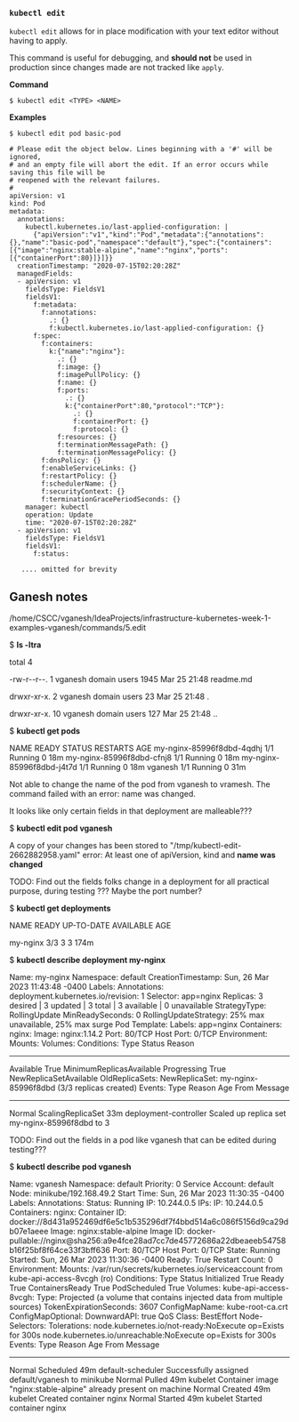 
### `kubectl edit`
`kubectl edit` allows for in place modification with your text editor without having to apply. 

This command is useful for debugging, and **should not** be used in production since changes made are not tracked like `apply`.

**Command**
```
$ kubectl edit <TYPE> <NAME>
```

**Examples**
```
$ kubectl edit pod basic-pod

# Please edit the object below. Lines beginning with a '#' will be ignored,
# and an empty file will abort the edit. If an error occurs while saving this file will be
# reopened with the relevant failures.
#
apiVersion: v1
kind: Pod
metadata:
  annotations:
    kubectl.kubernetes.io/last-applied-configuration: |
      {"apiVersion":"v1","kind":"Pod","metadata":{"annotations":{},"name":"basic-pod","namespace":"default"},"spec":{"containers":[{"image":"nginx:stable-alpine","name":"nginx","ports":[{"containerPort":80}]}]}}
  creationTimestamp: "2020-07-15T02:20:28Z"
  managedFields:
  - apiVersion: v1
    fieldsType: FieldsV1
    fieldsV1:
      f:metadata:
        f:annotations:
          .: {}
          f:kubectl.kubernetes.io/last-applied-configuration: {}
      f:spec:
        f:containers:
          k:{"name":"nginx"}:
            .: {}
            f:image: {}
            f:imagePullPolicy: {}
            f:name: {}
            f:ports:
              .: {}
              k:{"containerPort":80,"protocol":"TCP"}:
                .: {}
                f:containerPort: {}
                f:protocol: {}
            f:resources: {}
            f:terminationMessagePath: {}
            f:terminationMessagePolicy: {}
        f:dnsPolicy: {}
        f:enableServiceLinks: {}
        f:restartPolicy: {}
        f:schedulerName: {}
        f:securityContext: {}
        f:terminationGracePeriodSeconds: {}
    manager: kubectl
    operation: Update
    time: "2020-07-15T02:20:28Z"
  - apiVersion: v1
    fieldsType: FieldsV1
    fieldsV1:
      f:status:
   
   .... omitted for brevity
```


## Ganesh notes 

/home/CSCC/vganesh/IdeaProjects/infrastructure-kubernetes-week-1-examples-vganesh/commands/5.edit

$ **ls -ltra**

total 4

-rw-r--r--.  1 vganesh domain users 1945 Mar 25 21:48 readme.md

drwxr-xr-x.  2 vganesh domain users   23 Mar 25 21:48 .

drwxr-xr-x. 10 vganesh domain users  127 Mar 25 21:48 ..


$ **kubectl get pods**

NAME                        READY   STATUS    RESTARTS   AGE
my-nginx-85996f8dbd-4qdhj   1/1     Running   0          18m
my-nginx-85996f8dbd-cfnj8   1/1     Running   0          18m
my-nginx-85996f8dbd-j4t7d   1/1     Running   0          18m
vganesh                     1/1     Running   0          31m

Not able to change the name of the pod from vganesh to vramesh. The command failed with an error: name was changed. 

It looks like only certain fields in that deployment are malleable??? 

$ **kubectl edit pod vganesh**

A copy of your changes has been stored to "/tmp/kubectl-edit-2662882958.yaml"
error: At least one of apiVersion, kind and **name was changed**


TODO: Find out the fields folks change in a deployment for all practical purpose, during testing ??? Maybe the port number? 



$ **kubectl get deployments**

NAME       READY   UP-TO-DATE   AVAILABLE   AGE

my-nginx   3/3     3            3           174m


$ **kubectl describe  deployment my-nginx**

Name:                   my-nginx
Namespace:              default
CreationTimestamp:      Sun, 26 Mar 2023 11:43:48 -0400
Labels:                 <none>
Annotations:            deployment.kubernetes.io/revision: 1
Selector:               app=nginx
Replicas:               3 desired | 3 updated | 3 total | 3 available | 0 unavailable
StrategyType:           RollingUpdate
MinReadySeconds:        0
RollingUpdateStrategy:  25% max unavailable, 25% max surge
Pod Template:
Labels:  app=nginx
Containers:
nginx:
Image:        nginx:1.14.2
Port:         80/TCP
Host Port:    0/TCP
Environment:  <none>
Mounts:       <none>
Volumes:        <none>
Conditions:
Type           Status  Reason
  ----           ------  ------
Available      True    MinimumReplicasAvailable
Progressing    True    NewReplicaSetAvailable
OldReplicaSets:  <none>
NewReplicaSet:   my-nginx-85996f8dbd (3/3 replicas created)
Events:
Type    Reason             Age   From                   Message
  ----    ------             ----  ----                   -------
Normal  ScalingReplicaSet  33m   deployment-controller  Scaled up replica set my-nginx-85996f8dbd to 3


TODO: Find out the fields in a pod like vganesh that can be edited during testing??? 



$ **kubectl describe pod vganesh**  

Name:             vganesh
Namespace:        default
Priority:         0
Service Account:  default
Node:             minikube/192.168.49.2
Start Time:       Sun, 26 Mar 2023 11:30:35 -0400
Labels:           <none>
Annotations:      <none>
Status:           Running
IP:               10.244.0.5
IPs:
IP:  10.244.0.5
Containers:
nginx:
Container ID:   docker://8d431a952469df6e5c1b535296df7f4bbd514a6c086f5156d9ca29db07e1aeee
Image:          nginx:stable-alpine
Image ID:       docker-pullable://nginx@sha256:a9e4fce28ad7cc7de45772686a22dbeaeeb54758b16f25bf8f64ce33f3bff636
Port:           80/TCP
Host Port:      0/TCP
State:          Running
Started:      Sun, 26 Mar 2023 11:30:36 -0400
Ready:          True
Restart Count:  0
Environment:    <none>
Mounts:
/var/run/secrets/kubernetes.io/serviceaccount from kube-api-access-8vcgh (ro)
Conditions:
Type              Status
Initialized       True
Ready             True
ContainersReady   True
PodScheduled      True
Volumes:
kube-api-access-8vcgh:
Type:                    Projected (a volume that contains injected data from multiple sources)
TokenExpirationSeconds:  3607
ConfigMapName:           kube-root-ca.crt
ConfigMapOptional:       <nil>
DownwardAPI:             true
QoS Class:                   BestEffort
Node-Selectors:              <none>
Tolerations:                 node.kubernetes.io/not-ready:NoExecute op=Exists for 300s
node.kubernetes.io/unreachable:NoExecute op=Exists for 300s
Events:
Type    Reason     Age   From               Message
  ----    ------     ----  ----               -------
Normal  Scheduled  49m   default-scheduler  Successfully assigned default/vganesh to minikube
Normal  Pulled     49m   kubelet            Container image "nginx:stable-alpine" already present on machine
Normal  Created    49m   kubelet            Created container nginx
Normal  Started    49m   kubelet            Started container nginx


